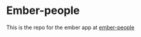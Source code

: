 # Ember-people

This is the repo for the ember app at [ember-people](https://emmanuelgenard.com/ember-people)



